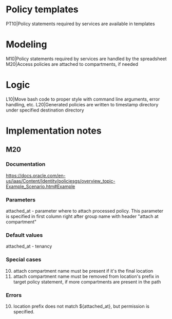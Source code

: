 
# Policy templates
PT10|Policy statements required by services are available in templates

# Modeling
M10|Policy statements required by services are handled by the spreadsheet
M20|Access policies are attached to compartments, if needed

# Logic
L10|Move bash code to proper style with command line arguments, error handling, etc.
L20|Generated policies are written to timestamp directory under specified destination directory

# Implementation notes
## M20
### Documentation
https://docs.oracle.com/en-us/iaas/Content/Identity/policiesgs/overview_topic-Example_Scenario.htm#Example

### Parameters
attached_at - parameter where to attach processed policy. This parameter is specified in first column right after group name with header "attach at compartment"

### Default values
attached_at - tenancy

### Special cases
10. attach compartment name must be present if it's the final location
20. attach compartment name must be removed from location's prefix in target policy statement, if more compartments are present in the path

### Errors
10. location prefix does not match ${attached_at}, but permission is specified.